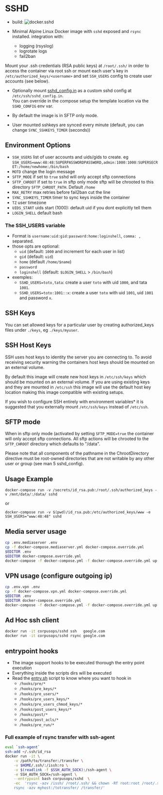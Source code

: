 # SSHD
- build: ![docker.sshd](https://github.com/corpusops/docker.sshd/workflows/.github/workflows/cicd.yml/badge.svg?branch=master)

- Minimal Alpine Linux Docker image with `sshd` exposed and `rsync` installed.
  integration with:
    - logging (rsyslog)
    - logrotate logs
    - fail2ban

Mount your .ssh credentials (RSA public keys) at `/root/.ssh/` in order to
access the container via root ssh or mount each user's key in
`/etc/authorized_keys/<username>` and set `SSH_USERS` config to create user accounts (see below).

- Optionally mount [sshd_config.in](sshd_config.in) as a custom sshd config at `/etc/ssh/sshd_config.in`.<br/>
  You can override in the compose setup the template location via the `SSHD_CONFIG` env var.

- By default the image is in SFTP only mode.
- User mounted sshkeys are synced every minute (default, you can change `SYNC_SSHKEYS_TIMER` (seconds))

## Environment Options

- `SSH_USERS` list of user accounts and uids/gids to create. eg `SSH_USERS=www:48:48:SUPERPASSWORDPASSWORD,admin:1000:1000:SUPERSECRET:/home/newhome:/bin/bash`
- `MOTD` change the login message
- `SFTP_MODE` if set to `true` sshd will only accept sftp connections
- `SFTP_CHROOT` if set to `true` in sftp only mode sftp will be chrooted to this directory `SFTP_CHROOT_PATH`. Default `/home`
- `MAX_RETRY` max retries before fail2ban cut the line
- `SYNC_SSHKEYS_TIMER` timer to sync keys inside the container
- `TZ` user timezone
- `UIDS_START` uids start (1000): default uid if you dont explicitly tell them
- `LOGIN_SHELL` default bash

### The SSH_USERS variable
- Format is `username:uid:gid:password:home:loginshell`, `comma: ,` separated.
- those opts are optional:
    - `uid` (default: `1000` and increment for each user in list)
    - `gid` (default: `uid`)
    - `home` (default `/home/$name`)
    - `password`
    - `loginshell` (default: `$LOGIN_SHELL` > `/bin/bash`)
- exemples:
    - `SSHD_USERS=toto,tata`: create a user `toto` with uid `1000`, and tata `1001`.
    - `SSHD_USERS=toto:1001::x`: create a user `toto` with uid `1001`, uid `1001` and password `x`.

## SSH Keys
You can set allowed keys for a particular user by creating authorized_keys files under ``./keys``, eg ``./keys/myuser``.

## SSH Host Keys

SSH uses host keys to identity the server you are connecting to. To avoid receiving security warning the containers host keys should be mounted on an external volume.

By default this image will create new host keys in `/etc/ssh/keys` which should be mounted
on an external volume. If you are using existing keys and they are mounted
in `/etc/ssh` this image will use the default host key location making this image compatible with existing setups.

If you wish to configure SSH entirely with environment variables*
it is suggested that you externally mount `/etc/ssh/keys` instead of `/etc/ssh`.

## SFTP mode

When in sftp only mode (activated by setting `SFTP_MODE=true` the container will only accept sftp connections. All sftp actions will be chrooted to the `SFTP_CHROOT` directory which defaults to "/data".

Please note that all components of the pathname in the ChrootDirectory directive must be root-owned directories that are not writable by any other user or group (see man 5 sshd_config).

## Usage Example

```
docker-compose run -v /secrets/id_rsa.pub:/root/.ssh/authorized_keys -v /mnt/data/:/data/ sshd
```

or

```
docker-compose run -v $(pwd)/id_rsa.pub:/etc/authorized_keys/www -e SSH_USERS="www:48:48" sshd
```


## Media server usage
```sh
cp .env.mediaserver .env
cp -f docker-compose.mediaserver.yml docker-compose.override.yml
$EDITOR .env
$EDITOR docker-compose.override.yml
docker-compose -f docker-compose.yml -f docker-compose.override.yml up -d --force-recreate
```


## VPN usage (configure outgoing ip)
```sh
cp .env.vpn .env
cp -f docker-compose.vpn.yml docker-compose.override.yml
$EDITOR .env
$EDITOR docker-compose.override.yml
docker-compose -f docker-compose.yml -f docker-compose.override.yml up -d --force-recreate
```


## Ad Hoc ssh client

```sh
docker run -it corpusops/sshd ssh   google.com
docker run -it corpusops/sshd rsync google.com
```

## entrypoint hooks
- The image support hooks to be executed thorough the entry point execution
- Everything inside the scripts dirs will be executed
- Read the [entry.sh](entry.sh) script to know where you want to hook in
    - `/hooks/pre/*`
    - `/hooks/pre_keys/*`
    - `/hooks/pre_users/*`
    - `/hooks/pre_users_keys/*`
    - `/hooks/pre_users_chmod_keys/*`
    - `/hooks/post_users_keys/*`
    - `/hooks/post/*`
    - `/hooks/post_acls/*`
    - `/hooks/pre_run/*`

### Full example of rsync transfer with ssh-agent

```sh
eval `ssh-agent`
ssh-add ~/.ssh/id_rsa
docker run -it \
    -v /path/to/transfer:/transfer \
    -v $HOME/.ssh/:/issh:ro \
    -v $(readlink -f $SSH_AUTH_SOCK):/ssh-agent \
    -e SSH_AUTH_SOCK=/ssh-agent \
    --entrypoint bash corpusops/sshd  \
    -ec  'rsync -azv /issh/ /root/.ssh/ && chown -Rf root:root /root/.ssh && \
    rsync -azv myhost:/totransfer/ /transfer/'
```


